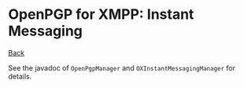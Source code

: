 OpenPGP for XMPP: Instant Messaging
===================================

[Back](index.md)

See the javadoc of `OpenPgpManager` and `OXInstantMessagingManager` for details.
